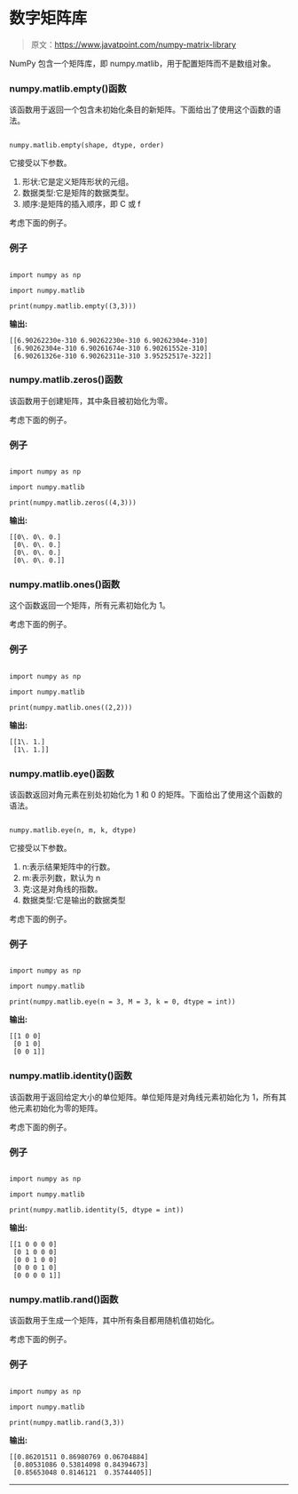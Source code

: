 # 数字矩阵库

> 原文：<https://www.javatpoint.com/numpy-matrix-library>

NumPy 包含一个矩阵库，即 numpy.matlib，用于配置矩阵而不是数组对象。

### numpy.matlib.empty()函数

该函数用于返回一个包含未初始化条目的新矩阵。下面给出了使用这个函数的语法。

```

numpy.matlib.empty(shape, dtype, order)

```

它接受以下参数。

1.  形状:它是定义矩阵形状的元组。
2.  数据类型:它是矩阵的数据类型。
3.  顺序:是矩阵的插入顺序，即 C 或 f

考虑下面的例子。

### 例子

```

import numpy as np

import numpy.matlib

print(numpy.matlib.empty((3,3)))

```

**输出:**

```
[[6.90262230e-310 6.90262230e-310 6.90262304e-310]
 [6.90262304e-310 6.90261674e-310 6.90261552e-310]
 [6.90261326e-310 6.90262311e-310 3.95252517e-322]]

```

### numpy.matlib.zeros()函数

该函数用于创建矩阵，其中条目被初始化为零。

考虑下面的例子。

### 例子

```

import numpy as np

import numpy.matlib

print(numpy.matlib.zeros((4,3)))

```

**输出:**

```
[[0\. 0\. 0.]
 [0\. 0\. 0.]
 [0\. 0\. 0.]
 [0\. 0\. 0.]]

```

### numpy.matlib.ones()函数

这个函数返回一个矩阵，所有元素初始化为 1。

考虑下面的例子。

### 例子

```

import numpy as np

import numpy.matlib

print(numpy.matlib.ones((2,2)))

```

**输出:**

```
[[1\. 1.]
 [1\. 1.]]

```

### numpy.matlib.eye()函数

该函数返回对角元素在别处初始化为 1 和 0 的矩阵。下面给出了使用这个函数的语法。

```

numpy.matlib.eye(n, m, k, dtype) 

```

它接受以下参数。

1.  n:表示结果矩阵中的行数。
2.  m:表示列数，默认为 n
3.  克:这是对角线的指数。
4.  数据类型:它是输出的数据类型

考虑下面的例子。

### 例子

```

import numpy as np

import numpy.matlib

print(numpy.matlib.eye(n = 3, M = 3, k = 0, dtype = int))

```

**输出:**

```
[[1 0 0]
 [0 1 0]
 [0 0 1]]

```

### numpy.matlib.identity()函数

该函数用于返回给定大小的单位矩阵。单位矩阵是对角线元素初始化为 1，所有其他元素初始化为零的矩阵。

考虑下面的例子。

### 例子

```

import numpy as np

import numpy.matlib

print(numpy.matlib.identity(5, dtype = int))

```

**输出:**

```
[[1 0 0 0 0]
 [0 1 0 0 0]
 [0 0 1 0 0]
 [0 0 0 1 0]
 [0 0 0 0 1]]

```

### numpy.matlib.rand()函数

该函数用于生成一个矩阵，其中所有条目都用随机值初始化。

考虑下面的例子。

### 例子

```

import numpy as np

import numpy.matlib

print(numpy.matlib.rand(3,3))

```

**输出:**

```
[[0.86201511 0.86980769 0.06704884]
 [0.80531086 0.53814098 0.84394673]
 [0.85653048 0.8146121  0.35744405]]

```

* * *